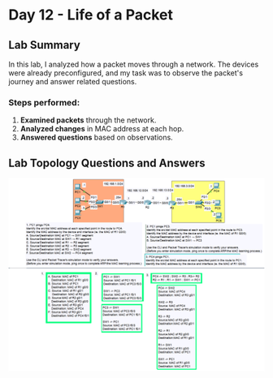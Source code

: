 # Day 12 - Life of a Packet  

## Lab Summary  
In this lab, I analyzed how a packet moves through a network. The devices were already preconfigured, and my task was to observe the packet's journey and answer related questions.  

### Steps performed:  
1. **Examined packets** through the network.  
2. **Analyzed changes** in MAC address at each hop.  
3. **Answered questions** based on observations.  

## Lab Topology Questions and Answers  
![Lab Topology and Questions](day12a.png)
![Answers](day12b.png)  
